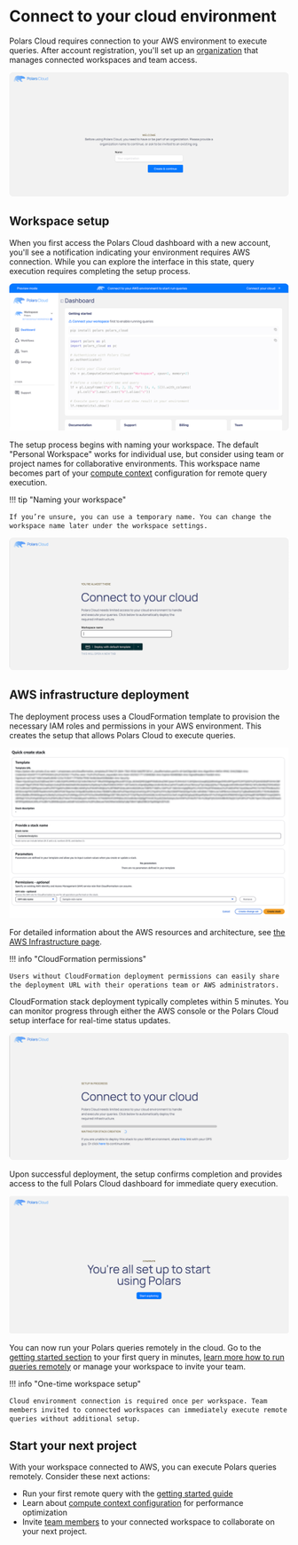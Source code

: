 # Connect to your cloud environment

Polars Cloud requires connection to your AWS environment to execute queries. After account
registration, you'll set up an [organization](organization/organizations.md) that manages connected
workspaces and team access.

![Set up your organization after registering your account to invite your team and create workspaces](https://raw.githubusercontent.com/pola-rs/polars-static/refs/heads/master/polars_cloud/connect-cloud/organization-setup.png)

## Workspace setup

When you first access the Polars Cloud dashboard with a new account, you'll see a notification
indicating your environment requires AWS connection. While you can explore the interface in this
state, query execution requires completing the setup process.

![An overview of the Polars Cloud dashboard showing a button to connect your cloud environment](https://raw.githubusercontent.com/pola-rs/polars-static/refs/heads/master/polars_cloud/connect-cloud/dashboard.png)

The setup process begins with naming your workspace. The default "Personal Workspace" works for
individual use, but consider using team or project names for collaborative environments. This
workspace name becomes part of your [compute context](run/compute-context.md) configuration for
remote query execution.

<!-- dprint-ignore-start -->

!!! tip "Naming your workspace"

    If you’re unsure, you can use a temporary name. You can change the workspace name later under the workspace settings.

<!-- dprint-ignore-end -->

![Connect your cloud screen where you can input a workspace name](https://raw.githubusercontent.com/pola-rs/polars-static/refs/heads/master/polars_cloud/connect-cloud/workspace-naming.png)

## AWS infrastructure deployment

The deployment process uses a CloudFormation template to provision the necessary IAM roles and
permissions in your AWS environment. This creates the setup that allows Polars Cloud to execute
queries.

![CloudFormation stack image as step of the setupflow](https://raw.githubusercontent.com/pola-rs/polars-static/refs/heads/master/polars_cloud/connect-cloud/cloudformation.png)

For detailed information about the AWS resources and architecture, see
[the AWS Infrastructure page](providers/aws/infra.md).

<!-- dprint-ignore-start -->

!!! info "CloudFormation permissions"

    Users without CloudFormation deployment permissions can easily share the deployment URL with their operations team or AWS administrators.

<!-- dprint-ignore-end -->

CloudFormation stack deployment typically completes within 5 minutes. You can monitor progress
through either the AWS console or the Polars Cloud setup interface for real-time status updates.

![Progress screen in the set up flow](https://raw.githubusercontent.com/pola-rs/polars-static/refs/heads/master/polars_cloud/connect-cloud/progress-page.png)

Upon successful deployment, the setup confirms completion and provides access to the full Polars
Cloud dashboard for immediate query execution.

![Final screen of the set up flow indication successful deployment](https://raw.githubusercontent.com/pola-rs/polars-static/refs/heads/master/polars_cloud/connect-cloud/successful-setup.png)

You can now run your Polars queries remotely in the cloud. Go to the
[getting started section](quickstart.md) to your first query in minutes,
[learn more how to run queries remotely](run/compute-context.md) or manage your workspace to invite
your team.

<!-- dprint-ignore-start -->

!!! info "One-time workspace setup"

    Cloud environment connection is required once per workspace. Team members invited to connected workspaces can immediately execute remote queries without additional setup.

<!-- dprint-ignore-end -->

## Start your next project

With your workspace connected to AWS, you can execute Polars queries remotely. Consider these next
actions:

- Run your first remote query with the [getting started guide](quickstart.md)
- Learn about [compute context configuration](run/compute-context.md) for performance optimization
- Invite [team members](workspace/team.md) to your connected workspace to collaborate on your next
  project.
